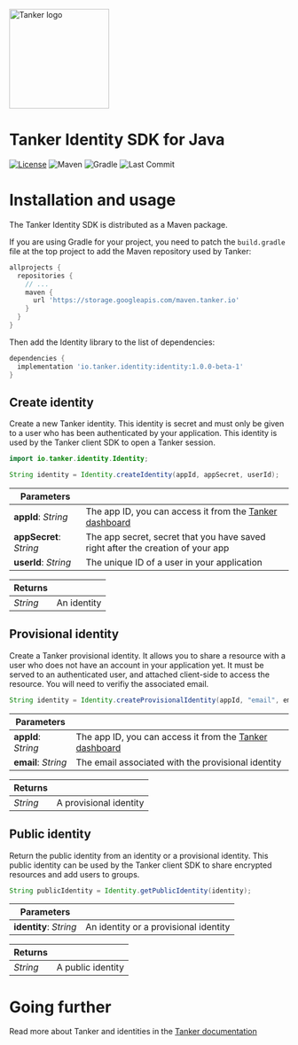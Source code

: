 [gradle-badge]: https://img.shields.io/static/v1.svg?label=Gradle&message=compatible&color=brightgreen
[last-commit-badge]: https://img.shields.io/github/last-commit/TankerHQ/sdk-android.svg?label=Last%20commit&logo=github
[license-badge]: https://img.shields.io/badge/License-Apache%202.0-blue.svg
[license-link]: https://opensource.org/licenses/Apache-2.0
[maven-badge]: https://img.shields.io/static/v1.svg?label=Maven&message=compatible&color=brightgreen

<a href="#readme"><img src="https://tanker.io/images/github-logo.png" alt="Tanker logo" width="180" /></a>

# Tanker Identity SDK for Java

[![License][license-badge]][license-link]
![Maven][maven-badge]
![Gradle][gradle-badge]
![Last Commit][last-commit-badge]

# Installation and usage

The Tanker Identity SDK is distributed as a Maven package.

If you are using Gradle for your project, you need to patch the `build.gradle` file at the top project to add the Maven repository used by Tanker:

```groovy
allprojects {
  repositories {
    // ...
    maven {
      url 'https://storage.googleapis.com/maven.tanker.io'
    }
  }
}
```

Then add the Identity library to the list of dependencies:

```groovy
dependencies {
  implementation 'io.tanker.identity:identity:1.0.0-beta-1'
}
```


## Create identity

Create a new Tanker identity. This identity is secret and must only be given to a user who has been authenticated by your application. This identity is used by the Tanker client SDK to open a Tanker session.

```java
import io.tanker.identity.Identity;

String identity = Identity.createIdentity(appId, appSecret, userId);
```

| Parameters                 |                                                                                        |
|----------------------------|----------------------------------------------------------------------------------------|
| **appId**: *String*     | The app ID, you can access it from the [Tanker dashboard](https://dashboard.tanker.io) |
| **appSecret**: *String* | The app secret, secret that you have saved right after the creation of your app       |
| **userId**: *String*       | The unique ID of a user in your application                                            |

| Returns               |             |
|-----------------------|-------------|
| *String* | An identity |

## Provisional identity

Create a Tanker provisional identity. It allows you to share a resource with a user who does not have an account in your application yet. It must be served to an authenticated user, and attached client-side to access the resource. You will need to verifiy the associated email.

```java
String identity = Identity.createProvisionalIdentity(appId, "email", email);
```

| Parameters             |                                                                                        |
|------------------------|----------------------------------------------------------------------------------------|
| **appId**: *String* | The app ID, you can access it from the [Tanker dashboard](https://dashboard.tanker.io) |
| **email**: *String*    | The email associated with the provisional identity                                     |

| Returns               |                        |
|-----------------------|------------------------|
| *String* | A provisional identity |

## Public identity

Return the public identity from an identity or a provisional identity. This public identity can be used by the Tanker client SDK to share encrypted resources and add users to groups.

```java
String publicIdentity = Identity.getPublicIdentity(identity);
```

| Parameters                |                                       |
|---------------------------|---------------------------------------|
| **identity**: *String* | An identity or a provisional identity |

| Returns               |                   |
|-----------------------|-------------------|
| *String* | A public identity |

# Going further

Read more about Tanker and identities in the [Tanker documentation](https://docs.tanker.io)
